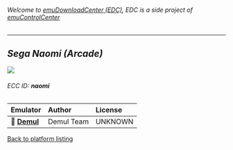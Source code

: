 ###### Welcome to [emuDownloadCenter (EDC)](https://github.com/PhoenixInteractiveNL/emuDownloadCenter/wiki/), EDC is a side project of [emuControlCenter](https://github.com/PhoenixInteractiveNL/emuControlCenter/wiki/)
***
## _Sega Naomi (Arcade)_
![](https://raw.githubusercontent.com/wiki/PhoenixInteractiveNL/emuDownloadCenter/images_platform/ecc_naomi_teaser.png)
###### ECC ID: **naomi**

| Emulator   | Author      | License     |
|:-----------|:------------|:------------|
| :file_folder: [**Demul**](https://github.com/PhoenixInteractiveNL/emuDownloadCenter/wiki/Emulator-demul#menu) | Demul Team | UNKNOWN |

[Back to platform listing](https://github.com/PhoenixInteractiveNL/emuDownloadCenter/wiki/EDC-Platform-List)
